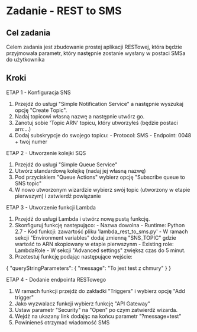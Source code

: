 # Zadanie - REST to SMS  #

## Cel zadania ##
Celem zadania jest zbudowanie prostej aplikacji RESTowej, która będzie przyjmowała parametr, który następnie zostanie wysłany w postaci SMSa do użytkownika

## Kroki ##

ETAP 1 - Konfiguracja SNS
1.	Przejdź do usługi "Simple Notification Service" a następnie wyszukaj opcję "Create Topic". 
2.	Nadaj topicowi własną nazwę a następnie utwórz go.
3.	Zanotuj sobie 'Topic ARN' topicu, który utworzyłeś (będzie postaci arn:...)
4.	Dodaj subskrypcje do swojego topicu:
		- Protocol: SMS
		- Endpoint: 0048 + twoj numer


ETAP 2 - Utworzenie kolejki SQS
1.	Przejdź do usługi "Simple Queue Service"
2.	Utwórz standardową kolejkę (nadaj jej własną nazwę)
3.	Pod przyciskiem "Queue Actions" wybierz opcję "Subscribe queue to SNS topic"
4.	W nowo utworzonym wizardzie wybierz swój topic (utworzony w etapie pierwszym) i zatwierdź powiązanie

ETAP 3 - Utworzenie funkcji Lambda
1.	Przejdź do usługi Lambda i utwórz nową pustą funkcję.
2.	Skonfiguruj funkcję następująco:
		- Nazwa dowolna
		- Runtime: Python 2.7
		- Kod funkcji: zawartość pliku 'lambda_rest_to_sms.py'
		- W ramach sekcji "Environment variables" dodaj zmienną "SNS_TOPIC" gdzie wartość to ARN skopiowany w etapie pierwszynm
		- Existing role: LambdaRole
		- W sekcji "Advanced settings" zwiększ czas do 5 minut.
3.	Przetestuj funkcję podając następujące wejście:

{
  "queryStringParameters": {
    "message": "To jest test z chmury"
  }
}

ETAP 4 - Dodanie endpointa RESTowego
1.	W ramach funkcji przejdź do zakładki "Triggers" i wybierz opcję "Add trigger"
2. 	Jako wyzwalacz funkcji wybierz funkcję "API Gateway"
3.	Ustaw parametr "Security" na "Open" po czym zatwierdź wizarda.
4.	Wejdź na ukazany link dodając na końcu parametr "?message=test"
5. 	Powinieneś otrzymać wiadomość SMS

